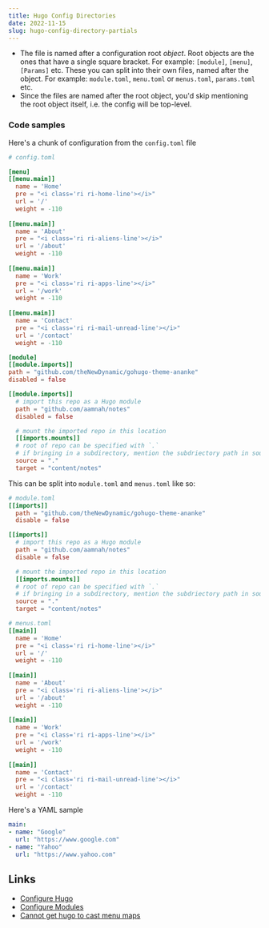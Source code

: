 ```yaml
---
title: Hugo Config Directories
date: 2022-11-15
slug: hugo-config-directory-partials
---
```


- The file is named after a configuration root _object_.
Root objects are the ones that have a single square bracket. For example: `[module]`, `[menu]`, `[Params]` etc. These you can split into their own files, named after the object. For example: `module.toml`, `menu.toml` or `menus.toml`, `params.toml` etc. 
- Since the files are named after the root object, you'd skip mentioning the root object itself, i.e. the config will be top-level.

### Code samples

Here's a chunk of configuration from the `config.toml` file

```toml
# config.toml

[menu]
[[menu.main]]
  name = 'Home'
  pre = "<i class='ri ri-home-line'></i>"
  url = '/'
  weight = -110
  
[[menu.main]]
  name = 'About'
  pre = "<i class='ri ri-aliens-line'></i>"
  url = '/about'
  weight = -110
  
[[menu.main]]
  name = 'Work'
  pre = "<i class='ri ri-apps-line'></i>"
  url = '/work'
  weight = -110
  
[[menu.main]]
  name = 'Contact'
  pre = "<i class='ri ri-mail-unread-line'></i>"
  url = '/contact'
  weight = -110

[module]
[[module.imports]]
path = "github.com/theNewDynamic/gohugo-theme-ananke"
disabled = false

[[module.imports]]
  # import this repo as a Hugo module
  path = "github.com/aamnah/notes"
  disabled = false

  # mount the imported repo in this location
  [[imports.mounts]]
  # root of repo can be specified with `.`
  # if bringing in a subdirectory, mention the subdriectory path in source
  source = "."
  target = "content/notes"
```


This can be split into `module.toml` and `menus.toml` like so:

```toml
# module.toml
[[imports]]
  path = "github.com/theNewDynamic/gohugo-theme-ananke"
  disable = false

[[imports]]
  # import this repo as a Hugo module
  path = "github.com/aamnah/notes"
  disable = false

  # mount the imported repo in this location
  [[imports.mounts]]
  # root of repo can be specified with `.`
  # if bringing in a subdirectory, mention the subdriectory path in source
  source = "."
  target = "content/notes"
```

```toml
# menus.toml
[[main]]
  name = 'Home'
  pre = "<i class='ri ri-home-line'></i>"
  url = '/'
  weight = -110
  
[[main]]
  name = 'About'
  pre = "<i class='ri ri-aliens-line'></i>"
  url = '/about'
  weight = -110
  
[[main]]
  name = 'Work'
  pre = "<i class='ri ri-apps-line'></i>"
  url = '/work'
  weight = -110
  
[[main]]
  name = 'Contact'
  pre = "<i class='ri ri-mail-unread-line'></i>"
  url = '/contact'
  weight = -110
```

Here's a YAML sample

```yaml
main:
- name: "Google"
  url: "https://www.google.com"
- name: "Yahoo"
  url: "https://www.yahoo.com"
```


Links
--
- [Configure Hugo](https://gohugo.io/getting-started/configuration/)
- [Configure Modules](https://gohugo.io/hugo-modules/configuration/)
- [Cannot get hugo to cast menu maps](https://discourse.gohugo.io/t/cannot-get-hugo-to-cast-menu-maps/29136/10)
